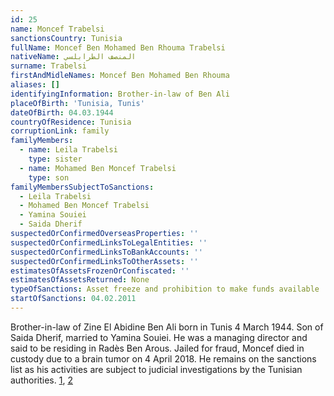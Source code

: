 ```yaml
---
id: 25
name: Moncef Trabelsi
sanctionsCountry: Tunisia
fullName: Moncef Ben Mohamed Ben Rhouma Trabelsi
nativeName: المنصف الطرابلسي
surname: Trabelsi
firstAndMidleNames: Moncef Ben Mohamed Ben Rhouma
aliases: []
identifyingInformation: Brother-in-law of Ben Ali
placeOfBirth: 'Tunisia, Tunis'
dateOfBirth: 04.03.1944
countryOfResidence: Tunisia
corruptionLink: family
familyMembers:
  - name: Leila Trabelsi
    type: sister
  - name: Mohamed Ben Moncef Trabelsi
    type: son
familyMembersSubjectToSanctions:
  - Leila Trabelsi
  - Mohamed Ben Moncef Trabelsi
  - Yamina Souiei
  - Saida Dherif
suspectedOrConfirmedOverseasProperties: ''
suspectedOrConfirmedLinksToLegalEntities: ''
suspectedOrConfirmedLinksToBankAccounts: ''
suspectedOrConfirmedLinksToOtherAssets: ''
estimatesOfAssetsFrozenOrConfiscated: ''
estimatesOfAssetsReturned: None
typeOfSanctions: Asset freeze and prohibition to make funds available
startOfSanctions: 04.02.2011
---
```

Brother-in-law of Zine El Abidine Ben Ali born in Tunis 4 March 1944. Son of 
Saida Dherif, married to Yamina Souiei. He was a managing director and said to 
be residing in Radès Ben Arous. Jailed for fraud, Moncef died in custody due to 
a brain tumor on 4 April 2018. He remains on the sanctions list as his 
activities are subject to judicial investigations by the Tunisian authorities. 
[1](http://english.alarabiya.net/en/News/africa/2013/04/05/Moncef-Trabelsi-brother-in-law-of-Tunisia-s-Ben-Ali-dies-in-jail.html), 
[2](https://eur-lex.europa.eu/legal-content/EN/TXT/?uri=CELEX:02011D0072-20180130)
